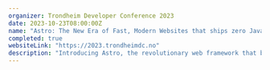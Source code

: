 ```yaml
---
organizer: Trondheim Developer Conference 2023
date: 2023-10-23T08:00:00Z
name: "Astro: The New Era of Fast, Modern Websites that ships zero JavaScript by default"
completed: true
websiteLink: "https://2023.trondheimdc.no"
description: "Introducing Astro, the revolutionary web framework that builds faster, modern websites. It blends MPAs and SPAs for high-performance and developer-friendly applications. Explore Astro Islands, combining interactive components with static HTML for optimal performance. See how partial hydration enables fast, parallel loading, delivering a superior user experience without compromising speed."
---
```

